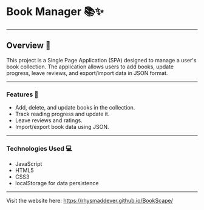 # Book Manager 📚✨

---

## Overview 🌟

This project is a Single Page Application (SPA) designed to manage a user's book collection. The application allows users to add books, update progress, leave reviews, and export/import data in JSON format.

---

### Features 🚀

- Add, delete, and update books in the collection.
- Track reading progress and update it.
- Leave reviews and ratings.
- Import/export book data using JSON.

---

### Technologies Used 💻

- JavaScript
- HTML5
- CSS3
- localStorage for data persistence

---
Visit the website here: https://rhysmaddever.github.io/BookScape/
